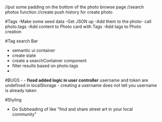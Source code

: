//put some padding on the bottom of the photo browse page
//search photos function
//create push history for create photo

#Tags
  -Make some seed data
  -Get JSON up
  -Add them to the photo- call photo.tags
  -Add content to Photo card with Tags
  -Add tags to Photo creation

#Tag search Bar
  - semantic ui container
  - create state
  - create a searchContainer component
  - filter results based on photo.tags
  -



#BUGS -
      - **fixed added logic in user controller** username and token are    undefined in localStorage
      - creating a username does not tell you username is already taken


#Styling
  - Do Subheading of like "find and share street art in your local community"
